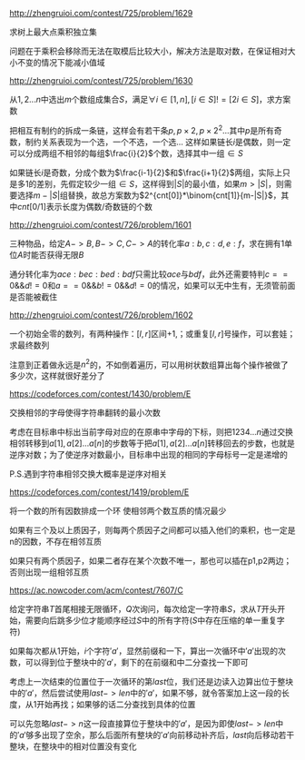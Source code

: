 http://zhengruioi.com/contest/725/problem/1629

求树上最大点乘积独立集

问题在于乘积会移除而无法在取模后比较大小，解决方法是取对数，在保证相对大小不变的情况下能减小值域



http://zhengruioi.com/contest/725/problem/1630

从$1,2...n$中选出$m$个数组成集合$S$，满足$\forall i\in[1,n], [i\in S]!=[2i\in S]$，求方案数

把相互有制约的拆成一条链，这样会有若干条$p,p\times 2,p\times 2^2...$其中$p$是所有奇数，制约关系表现为一个选，一个不选，一个选...
这样如果链长$i$是偶数，则一定可以分成两组不相邻的每组$\frac{i}{2}$个数，选择其中一组$\in S$

如果链长$i$是奇数，分成个数为$\frac{i-1}{2}$和$\frac{i+1}{2}$两组，实际上只是多1的差别，先假定较少一组$\in S$，这样得到$|S|$的最小值，如果$m>|S|$，则需要选择$m-|S|$组替换，故总方案数为$2^{cnt[0]}*\binom{cnt[1]}{m-|S|}$，其中$cnt[0/1]$表示长度为偶数/奇数链的个数



http://zhengruioi.com/contest/726/problem/1601

三种物品，给定$A->B,B->C,C->A$的转化率$a:b,c:d,e:f$，求在拥有$1$单位$A$时能否获得无限$B$

通分转化率为$ace:bec:bed:bdf$只需比较$ace$与$bdf$，此外还需要特判$c==0 \&\& d!=0$和$a==0 \&\& b!=0 \&\& d!=0$的情况，如果可以无中生有，无须管前面是否能被截住



http://zhengruioi.com/contest/726/problem/1602

一个初始全零的数列，有两种操作：$[l,r]$区间$+1$,；或重复$[l,r]$号操作，可以套娃；求最终数列

注意到正着做永远是$n^2$的，不如倒着遍历，可以用树状数组算出每个操作被做了多少次，这样就很好差分了



https://codeforces.com/contest/1430/problem/E

交换相邻的字母使得字符串翻转的最小次数

考虑在目标串中标出当前字母对应的在原串中字母的下标，则把$1234...n$通过交换相邻转移到$a[1],a[2]...a[n]$的步数等于把$a[1],a[2]...a[n]$转移回去的步数，也就是逆序对数；为了使逆序对数最小，目标串中出现的相同的字母标号一定是递增的

P.S.遇到字符串相邻交换大概率是逆序对相关



https://codeforces.com/contest/1419/problem/E

将一个数的所有因数排成一个环 使相邻两个数互质的情况最少

如果有三个及以上质因子，则每两个质因子之间都可以插入他们的乘积，也一定是n的因数，不存在相邻互质

如果只有两个质因子，如果二者存在某个次数不唯一，那也可以插在p1,p2两边；否则出现一组相邻互质



https://ac.nowcoder.com/acm/contest/7607/C

给定字符串$T$首尾相接无限循环，$Q$次询问，每次给定一字符串$S$，求从$T$开头开始，需要向后跳多少位才能顺序经过$S$中的所有字符($S$中存在压缩的单一重复字符)

如果每次都从$1$开始，$i$个字符$'a'$，显然前缀和一下，算出一次循环中$'a'$出现的次数，可以得到位于整块中的$'a'$，剩下的在前缀和中二分查找一下即可

考虑上一次结束的位置位于一次循环的第$last$位，我们还是边读入边算出位于整块中的$'a'$，然后尝试使用$last->len$中的$'a'$，如果不够，就令答案加上这一段的长度，从$1$开始再找；如果够的话二分查找到具体的位置

可以先忽略$last->n$这一段直接算位于整块中的$'a'$，是因为即使$last->len$中的$'a'$够多出现了空余，那么后面所有整块的$'a'$向前移动补齐后，$last$向后移动若干整块，在整块中的相对位置没有变化



